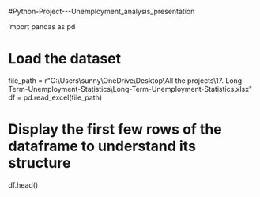 #Python-Project---Unemployment_analysis_presentation

import pandas as pd

# Load the dataset
file_path = r"C:\Users\sunny\OneDrive\Desktop\All the projects\17. Long-Term-Unemployment-Statistics\Long-Term-Unemployment-Statistics.xlsx"
df = pd.read_excel(file_path)

# Display the first few rows of the dataframe to understand its structure
df.head()
